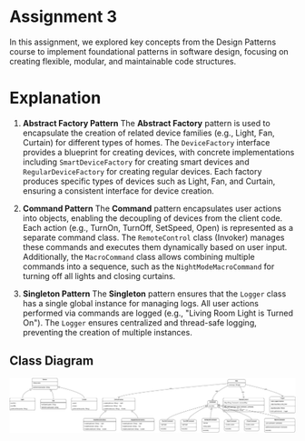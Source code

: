 # Assignment 3

In this assignment, we explored key concepts from the Design Patterns course to implement foundational patterns in software design, focusing on creating flexible, modular, and maintainable code structures.

# Explanation

1. **Abstract Factory Pattern**
The **Abstract Factory** pattern is used to encapsulate the creation of related device families (e.g., Light, Fan, Curtain) for different types of homes. The `DeviceFactory` interface provides a blueprint for creating devices, with concrete implementations including `SmartDeviceFactory` for creating smart devices and `RegularDeviceFactory` for creating regular devices. Each factory produces specific types of devices such as Light, Fan, and Curtain, ensuring a consistent interface for device creation.

2. **Command Pattern**
The **Command** pattern encapsulates user actions into objects, enabling the decoupling of devices from the client code. Each action (e.g., TurnOn, TurnOff, SetSpeed, Open) is represented as a separate command class. The `RemoteControl` class (Invoker) manages these commands and executes them dynamically based on user input. Additionally, the `MacroCommand` class allows combining multiple commands into a sequence, such as the `NightModeMacroCommand` for turning off all lights and closing curtains.

3. **Singleton Pattern**
The **Singleton** pattern ensures that the `Logger` class has a single global instance for managing logs. All user actions performed via commands are logged (e.g., "Living Room Light is Turned On"). The `Logger` ensures centralized and thread-safe logging, preventing the creation of multiple instances.

## Class Diagram

![Class Diagram](ClassDiagram.png)